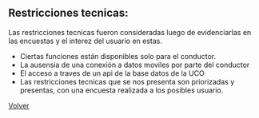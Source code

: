 ## Restricciones tecnicas:
Las restricciones tecnicas fueron consideradas luego de evidenciarlas en las encuestas y el interez del usuario en estas.

- Ciertas funciones están disponibles solo para el conductor.
- La ausensia de una conexión a datos moviles por parte del conductor
- El acceso a traves de un api de la base datos de la UCO
- Las restricciones tecnicas que se nos presenta son priorizadas y presentas, con una encuesta realizada a los posibles usuario.

[Volver](https://github.com/federico1605/Software2/blob/main/Carpooling-agenda.md)
